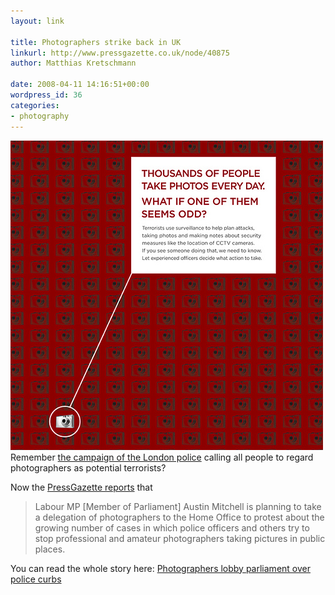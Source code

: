 ```yaml
---
layout: link

title: Photographers strike back in UK
linkurl: http://www.pressgazette.co.uk/node/40875
author: Matthias Kretschmann

date: 2008-04-11 14:16:51+00:00
wordpress_id: 36
categories:
- photography
---
```


[![London police afraid of photographers](/media/londonpolice.jpg)](/media/londonpolice.jpg)Remember [the campaign of the London police](http://www.kremalicious.com/2008/04/london-police-afraid-of-photographers/) calling all people to regard photographers as potential terrorists?

Now the [PressGazette reports](http://www.pressgazette.co.uk/node/40875) that

> Labour MP [Member of Parliament] Austin Mitchell is planning to take a delegation of photographers to the Home Office to protest about the growing number of cases in which police officers and others try to stop professional and amateur photographers taking pictures in public places.

You can read the whole story here:
[Photographers lobby parliament over police curbs](http://www.pressgazette.co.uk/node/40875)
